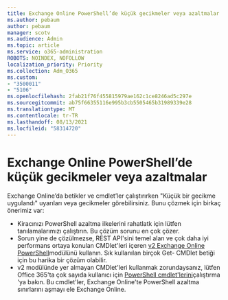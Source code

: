 ```yaml
---
title: Exchange Online PowerShell’de küçük gecikmeler veya azaltmalar
ms.author: pebaum
author: pebaum
manager: scotv
ms.audience: Admin
ms.topic: article
ms.service: o365-administration
ROBOTS: NOINDEX, NOFOLLOW
localization_priority: Priority
ms.collection: Adm_O365
ms.custom:
- "3500011"
- "5106"
ms.openlocfilehash: 2fab21f76f455815979ae162c1ce8246ad5c297e
ms.sourcegitcommit: ab75f66355116e995b3cb5505465b31989339e28
ms.translationtype: MT
ms.contentlocale: tr-TR
ms.lasthandoff: 08/13/2021
ms.locfileid: "58314720"
---
```

# <a name="micro-delays-or-throttling-in-exchange-online-powershell"></a>Exchange Online PowerShell’de küçük gecikmeler veya azaltmalar

Exchange Online’da betikler ve cmdlet’ler çalıştırırken "Küçük bir gecikme uygulandı" uyarıları veya gecikmeler görebilirsiniz. Bunu çözmek için birkaç önerimiz var:

- Kiracınızı PowerShell azaltma ilkelerini rahatlatk için lütfen tanılamalarımızı çalıştırın. Bu çözüm sorunu en çok çözer.
- Sorun yine de çözülmezse, REST API'sini temel alan ve çok daha iyi performans ortaya konulan CMDlet'leri içeren [v2 Exchange Online PowerShell](https://docs.microsoft.com/powershell/exchange/exchange-online/exchange-online-powershell-v2/exchange-online-powershell-v2?view=exchange-ps&preserve-view=true)modülünü kullanın. Sık kullanılan birçok Get- CMDlet betiği için bu harika bir çözüm olabilir.
- v2 modülünde yer almayan CMDlet'leri kullanmak zorundaysanız, lütfen Office 365'ta çok sayıda kullanıcı için [PowerShell cmdlet'lerini](https://techcommunity.microsoft.com/t5/exchange-team-blog/updated-running-powershell-cmdlets-for-large-numbers-of-users-in/ba-p/1000628#)çalıştırma 'ya bakın. Bu cmdlet'ler, Exchange Online'te PowerShell azaltma sınırlarını aşmayı ele Exchange Online.
